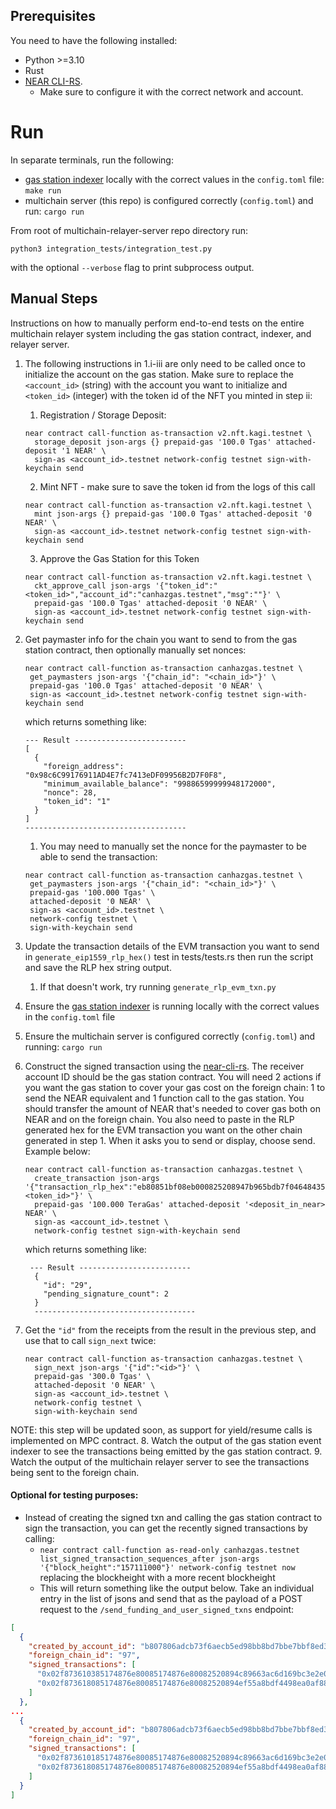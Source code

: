 ## Prerequisites
You need to have the following installed:
- Python >=3.10
- Rust
- [NEAR CLI-RS](https://github.com/near/near-cli-rs).
    - Make sure to configure it with the correct network and account.

# Run

In separate terminals, run the following:
- [gas station indexer](https://github.com/near/gas-station-event-indexer/tree/main) locally with the correct values in the `config.toml` file: `make run`
- multichain server (this repo) is configured correctly (`config.toml`) and run: `cargo run`

From root of multichain-relayer-server repo directory run: 
```
python3 integration_tests/integration_test.py
```
with the optional `--verbose` flag to print subprocess output.

## Manual Steps
Instructions on how to manually perform end-to-end tests on the entire multichain relayer system including the gas station contract, indexer, and relayer server.

1.  The following instructions in 1.i-iii are only need to be called once to initialize the account on the gas station. Make sure to replace the `<account_id>` (string) with the account you want to initialize and `<token_id>` (integer) with the token id of the NFT you minted in step ii:
    1. Registration / Storage Deposit:
    ```shell
    near contract call-function as-transaction v2.nft.kagi.testnet \
      storage_deposit json-args {} prepaid-gas '100.0 Tgas' attached-deposit '1 NEAR' \ 
      sign-as <account_id>.testnet network-config testnet sign-with-keychain send
    ```
    2. Mint NFT - make sure to save the token id from the logs of this call
    ```shell
    near contract call-function as-transaction v2.nft.kagi.testnet \ 
      mint json-args {} prepaid-gas '100.0 Tgas' attached-deposit '0 NEAR' \
      sign-as <account_id>.testnet network-config testnet sign-with-keychain send
    ```
    3. Approve the Gas Station for this Token
    ```shell
    near contract call-function as-transaction v2.nft.kagi.testnet \
      ckt_approve_call json-args '{"token_id":"<token_id>","account_id":"canhazgas.testnet","msg":""}' \
      prepaid-gas '100.0 Tgas' attached-deposit '0 NEAR' \
      sign-as <account_id>.testnet network-config testnet sign-with-keychain send
    ```
2. Get paymaster info for the chain you want to send to from the gas station contract, then optionally manually set nonces:
    ```shell
    near contract call-function as-transaction canhazgas.testnet \
     get_paymasters json-args '{"chain_id": "<chain_id>"}' \
     prepaid-gas '100.0 Tgas' attached-deposit '0 NEAR' \
     sign-as <account_id>.testnet network-config testnet sign-with-keychain send
    ```
   which  returns something like:
    ```
    --- Result -------------------------
    [
      {
        "foreign_address": "0x98c6C99176911AD4E7fc7413eDF09956B2D7F0F8",
        "minimum_available_balance": "99886599999948172000",
        "nonce": 28,
        "token_id": "1"
      }
    ]
    ------------------------------------
    ```
   1. You may need to manually set the nonce for the paymaster to be able to send the transaction:
   ```shell
   near contract call-function as-transaction canhazgas.testnet \
    get_paymasters json-args '{"chain_id": "<chain_id>"}' \
    prepaid-gas '100.000 Tgas' \
    attached-deposit '0 NEAR' \
    sign-as <account_id>.testnet \
    network-config testnet \
    sign-with-keychain send
    ```
3. Update the transaction details of the EVM transaction you want to send in `generate_eip1559_rlp_hex()` test in tests/tests.rs  then run the script and save the RLP hex string output. 
   1. If that doesn't work, try running `generate_rlp_evm_txn.py` 
   
4. Ensure the [gas station indexer](https://github.com/near/gas-station-event-indexer/tree/main) is running locally with the correct values in the `config.toml` file
5. Ensure the multichain server is configured correctly (`config.toml`) and running: `cargo run`

6. Construct the signed transaction using the [near-cli-rs](https://github.com/near/near-cli-rs).
   The receiver account ID should be the gas station contract.
   You will need 2 actions if you want the gas station to cover your gas cost on the foreign chain:
   1 to send the NEAR equivalent and 1 function call to the gas station.
   You should transfer the amount of NEAR that's needed to cover gas both on NEAR and on the foreign chain.
   You also need to paste in the RLP generated hex for the EVM transaction you want on the other chain generated in step 1.
   When it asks you to send or display, choose send.
   Example below:
    ```shell
    near contract call-function as-transaction canhazgas.testnet \
      create_transaction json-args '{"transaction_rlp_hex":"eb80851bf08eb000825208947b965bdb7f0464843572eb2b8c17bdf27b720b14872386f26fc1000080808080","use_paymaster":true,"token_id":"<token_id>"}' \
      prepaid-gas '100.000 TeraGas' attached-deposit '<deposit_in_near> NEAR' \
      sign-as <account_id>.testnet \
      network-config testnet sign-with-keychain send
    ```
   which returns something like:
    ```
     --- Result -------------------------
      {
        "id": "29",
        "pending_signature_count": 2
      }
      ------------------------------------
     ```
7. Get the `"id"` from the receipts from the result in the previous step, and use that to call `sign_next` twice:
    ```shell
    near contract call-function as-transaction canhazgas.testnet \
      sign_next json-args '{"id":"<id>"}' \
      prepaid-gas '300.0 Tgas' \
      attached-deposit '0 NEAR' \
      sign-as <account_id>.testnet \
      network-config testnet \
      sign-with-keychain send
    ```
   
NOTE: this step will be updated soon, as support for yield/resume calls is implemented on MPC contract. 
8. Watch the output of the gas station event indexer to see the transactions being emitted by the gas station contract.
9. Watch the output of the multichain relayer server to see the transactions being sent to the foreign chain.


#### Optional for testing purposes:
- Instead of creating the signed txn and calling the gas station contract to sign the transaction, you can get the recently signed transactions by calling: 
  - `near contract call-function as-read-only canhazgas.testnet list_signed_transaction_sequences_after json-args '{"block_height":"157111000"}' network-config testnet now` replacing the blockheight with a more recent blockheight
  - This will return something like the output below. Take an individual entry in the list of jsons and send that as the payload of a POST request to the `/send_funding_and_user_signed_txns` endpoint:
```json
[
  {
    "created_by_account_id": "b807806adcb73f6aecb5ed98bb8bd7bbe7bbf8ed342596ab700ef6b050abc4c3",
    "foreign_chain_id": "97",
    "signed_transactions": [
      "0x02f873610385174876e80085174876e80082520894c89663ac6d169bc3e2e0a99d9fe96f2e82bcc307870eebe0b40e800080c080a0712d44ba4cd7567764231e21f054c5e7d008055222820e9d5ba148ede48755f7a06e8b812d37047593fc51fce7254ea7aef89927cada729bc903cd36fa9659dce4",
      "0x02f873618085174876e80085174876e80082520894ef55a8bdf4498ea0af88bc54efb29608bb25e130872aa1efb94e000080c080a017d7024fe9e32ad8da1181729fac7e6a45311c47bf59f2b5a8b5e9fe002c0617a04ad725b362cf12c6e066c5b0b7ecbbf08f5e4d0a240337e6ddc8076f0528e3e5"
    ]
  },
...
  {
    "created_by_account_id": "b807806adcb73f6aecb5ed98bb8bd7bbe7bbf8ed342596ab700ef6b050abc4c3",
    "foreign_chain_id": "97",
    "signed_transactions": [
      "0x02f873610185174876e80085174876e80082520894c89663ac6d169bc3e2e0a99d9fe96f2e82bcc307870eebe0b40e800080c001a0ff19fe769246de8483b986e5aeaa3360bfb74f238e2a91ea353dac9aad9e24a0a020485dcd2c64172b9bc058b7813646dafbf2f27d51aae388b074e514fdb6de05",
      "0x02f873618085174876e80085174876e80082520894ef55a8bdf4498ea0af88bc54efb29608bb25e130872e2f6e5e14800080c001a0dac67c383e8de3211f3c5d360cc2e9a21d160711fc3f80113ac525169317e2eca07140a1d0d1528b6eaf9fac4bb1bd44c1c4f63bb956292b0211a0dad1748e2eea"
    ]
  }
]
```
